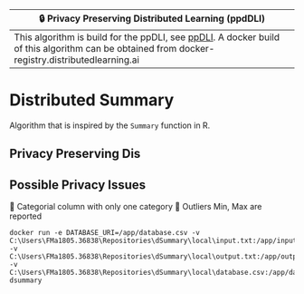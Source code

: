 |:lock: Privacy Preserving Distributed Learning (ppdDLI) |
|------------------|
| This algorithm is build for the ppDLI, see [ppDLI](). A docker build of this algorithm can be obtained from docker-registry.distributedlearning.ai |

# Distributed Summary
Algorithm that is inspired by the `Summary` function in R.  

## Privacy Preserving Dis

## Possible Privacy Issues

:bell: Categorial column with only one category
:bell: Outliers Min, Max are reported

```
docker run -e DATABASE_URI=/app/database.csv -v C:\Users\FMa1805.36838\Repositories\dSummary\local\input.txt:/app/input.txt -v C:\Users\FMa1805.36838\Repositories\dSummary\local\output.txt:/app/output.txt -v C:\Users\FMa1805.36838\Repositories\dSummary\local\database.csv:/app/database.csv dsummary
```
